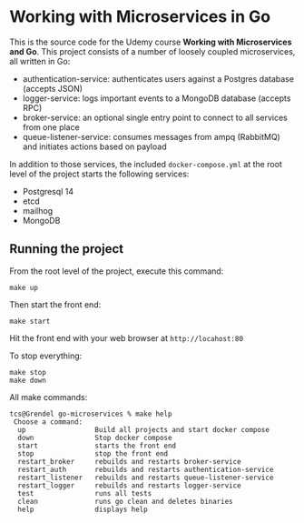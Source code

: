 # Working with Microservices in Go

This is the source code for the Udemy course **Working with Microservices and Go**. This project
consists of a number of loosely coupled microservices, all written in Go:

- authentication-service: authenticates users against a Postgres database (accepts JSON)
- logger-service: logs important events to a MongoDB database (accepts RPC)
- broker-service: an optional single entry point to connect to all services from one place
- queue-listener-service: consumes messages from ampq (RabbitMQ) and initiates actions based on payload

In addition to those services, the included `docker-compose.yml` at the root level of the project
starts the following services:

- Postgresql 14
- etcd
- mailhog
- MongoDB

## Running the project
From the root level of the project, execute this command:

~~~
make up
~~~

Then start the front end:

~~~
make start
~~~


Hit the front end with your web browser at `http://locahost:80`

To stop everything:

~~~
make stop
make down
~~~

All make commands:

~~~
tcs@Grendel go-microservices % make help
 Choose a command:
  up                 Build all projects and start docker compose
  down               Stop docker compose
  start              starts the front end
  stop               stop the front end
  restart_broker     rebuilds and restarts broker-service
  restart_auth       rebuilds and restarts authentication-service
  restart_listener   rebuilds and restarts queue-listener-service
  restart_logger     rebuilds and restarts logger-service
  test               runs all tests
  clean              runs go clean and deletes binaries
  help               displays help
~~~